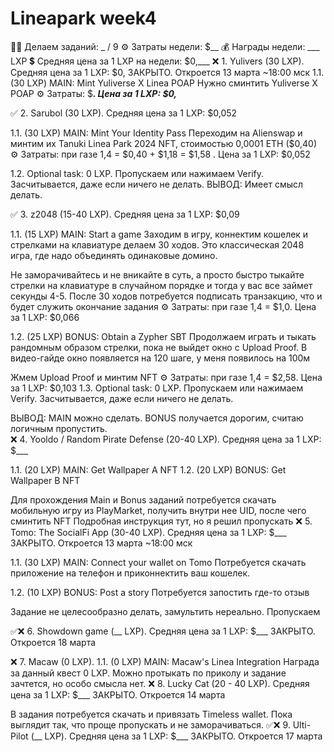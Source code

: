 # Lineapark week4

🏃‍♀️ Делаем заданий:  _ / 9
⚙️ Затраты недели: $__
💰 Награды недели:  ___ LXP 
💲 Средняя цена за 1 LXP на недели:  $0,___
❌  1. Yulivers (30 LXP). Средняя цена за 1 LXP: $0,
ЗАКРЫТО. Откроется 13 марта ~18:00 мск
1.1.  (30 LXP)    MAIN:  Mint Yuliverse X Linea POAP
Нужно сминтить Yuliverse X POAP
⚙️ Затраты: $___. Цена за 1 LXP: $0,___

✅  2. Sarubol (30 LXP). Средняя цена за 1 LXP: $0,052

1.1.  (30 LXP)    MAIN:  Mint Your Identity Pass
Переходим на Alienswap и минтим их Tanuki Linea Park 2024 NFT, стоимостью 0,0001 ЕТН ($0,40)
⚙️ Затраты: при газе 1,4 = $0,40 + $1,18 = $1,58 . Цена за 1 LXP: $0,052

1.2. Optional task:  0 LXP.  Пропускаем или нажимаем Verify. Засчитывается, даже если ничего не делать. 
ВЫВОД: Имеет смысл делать.


✅  3. z2048 (15-40 LXP). Средняя цена за 1 LXP: $0,09

1.1. (15 LXP)    MAIN:  Start a game
Заходим в игру, коннектим кошелек и стрелками на клавиатуре делаем 30 ходов. Это классическая 2048 игра, где надо объединять одинаковые домино. 

Не заморачивайтесь и не вникайте в суть, а просто быстро тыкайте стрелки на клавиатуре в случайном порядке и тогда у вас все займет секунды 4-5. 
После 30 ходов потребуется подписать транзакцию, что и будет служить окончание задания
⚙️ Затраты: при газе 1,4 = $1,0. Цена за 1 LXP: $0,066

1.2. (25 LXP)    BONUS:  Obtain a Zypher SBT
Продолжаем играть и тыкать рандомным образом стрелки, пока не выйдет окно с Upload Proof. В видео-гайде окно появляется на 120 шаге, у меня появилось на 100м

Жмем Upload Proof и минтим NFT
⚙️ Затраты: при газе 1,4 = $2,58. Цена за 1 LXP: $0,103
1.3. Optional task:  0 LXP.  Пропускаем или нажимаем Verify. Засчитывается, даже если ничего не делать. 

ВЫВОД: MAIN  можно сделать. BONUS получается дорогим, считаю логичным пропустить.  
❌  4. Yooldo / Random Pirate Defense (20-40 LXP). Средняя цена за 1 LXP: $___

1.1. (20 LXP)    MAIN:  Get Wallpaper A NFT
1.2. (20 LXP)   BONUS:  Get Wallpaper B NFT

Для прохождения Main и Bonus заданий потребуется скачать мобильную игру из PlayMarket, получить внутри нее UID, после чего сминтить NFT
Подробная инструкция тут, но я решил пропускать 
❌  5. Tomo: The SocialFi App (30-40 LXP). Средняя цена за 1 LXP: $___
ЗАКРЫТО. Откроется 13 марта ~18:00 мск

1.1. (30 LXP)    MAIN:  Connect your wallet on Tomo
Потребуется скачать приложение на телефон и приконнектить ваш кошелек.

1.2. (10 LXP)    BONUS:  Post a story
Потребуется запостить где-то отзыв

Задание не целесообразно делать, замультить нереально. Пропускаем

✅❌  6. Showdown game  (__ LXP). Средняя цена за 1 LXP: $___
ЗАКРЫТО. Откроется 18 марта

❌  7. Macaw  (0 LXP). 
1.1. (0 LXP)    MAIN:  Macaw's Linea Integration
Награда за данный квест 0 LXP. Можно протыкать по приколу и задание зачтется, но особо смысла нет. 
❌  8. Lucky Cat  (20 - 40 LXP). Средняя цена за 1 LXP: $___
ЗАКРЫТО. Откроется 14 марта

В задания потребуется скачать и привязать Timeless wallet. Пока выглядит так, что проще пропускать и не заморачиваться.
✅❌  9. Ulti-Pilot  (__ LXP). Средняя цена за 1 LXP: $___
ЗАКРЫТО. Откроется 17 марта
